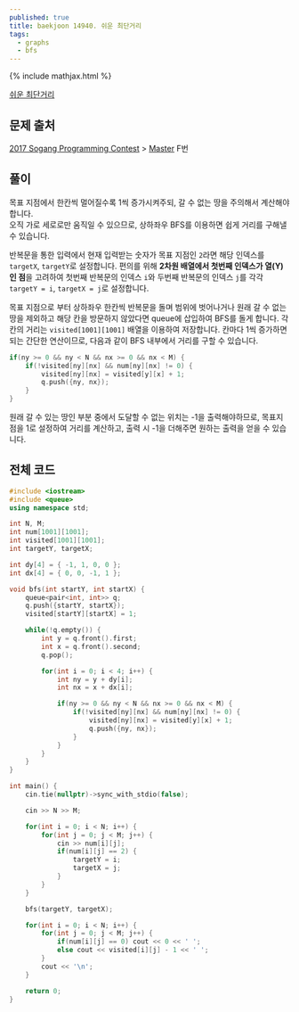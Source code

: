 ```yaml
---
published: true
title: baekjoon 14940. 쉬운 최단거리
tags:
  - graphs
  - bfs
---
```


{% include mathjax.html %}

<a href="https://www.acmicpc.net/problem/14940" target="_blank">쉬운 최단거리</a>

## 문제 출처
<a href="https://www.acmicpc.net/category/691" target="_blank">2017 Sogang Programming Contest</a> > <a href="https://www.acmicpc.net/category/691" target="_blank">Master</a> F번

## 풀이

목표 지점에서 한칸씩 멀어질수록 1씩 증가시켜주되, 갈 수 없는 땅을 주의해서 계산해야 합니다.  
오직 가로 세로로만 움직일 수 있으므로, 상하좌우 BFS를 이용하면 쉽게 거리를 구해낼 수 있습니다.  

반복문을 통한 입력에서 현재 입력받는 숫자가 목표 지점인 `2`라면 해당 인덱스를 `targetX`, `targetY`로 설정합니다.
편의를 위해 **2차원 배열에서 첫번째 인덱스가 열(Y)인 점**을 고려하여 첫번째 반복문의 인덱스 `i`와 두번째 반복문의 인덱스 `j`를 각각 `targetY = i`, `targetX = j`로 설정합니다.

목표 지점으로 부터 상하좌우 한칸씩 반복문을 돌며 범위에 벗어나거나 원래 갈 수 없는 땅을 제외하고 해당 칸을 방문하지 않았다면 queue에 삽입하여 BFS를 돌게 합니다.
각 칸의 거리는 `visited[1001][1001]` 배열을 이용하여 저장합니다. 칸마다 1씩 증가하면 되는 간단한 연산이므로, 다음과 같이 BFS 내부에서 거리를 구할 수 있습니다.

```cpp
if(ny >= 0 && ny < N && nx >= 0 && nx < M) {
    if(!visited[ny][nx] && num[ny][nx] != 0) {
        visited[ny][nx] = visited[y][x] + 1;
        q.push({ny, nx});
    }
}
```

원래 갈 수 있는 땅인 부분 중에서 도달할 수 없는 위치는 -1을 출력해야하므로,
목표지점을 1로 설정하여 거리를 계산하고, 출력 시 -1을 더해주면 원하는 출력을 얻을 수 있습니다.

## 전체 코드
```cpp
#include <iostream>
#include <queue>
using namespace std;

int N, M;
int num[1001][1001];
int visited[1001][1001];
int targetY, targetX;

int dy[4] = { -1, 1, 0, 0 };
int dx[4] = { 0, 0, -1, 1 };

void bfs(int startY, int startX) {
    queue<pair<int, int>> q;
    q.push({startY, startX});
    visited[startY][startX] = 1;

    while(!q.empty()) {
        int y = q.front().first;
        int x = q.front().second;
        q.pop();

        for(int i = 0; i < 4; i++) {
            int ny = y + dy[i];
            int nx = x + dx[i];

            if(ny >= 0 && ny < N && nx >= 0 && nx < M) {
                if(!visited[ny][nx] && num[ny][nx] != 0) {
                    visited[ny][nx] = visited[y][x] + 1;
                    q.push({ny, nx});
                }
            }
        }
    }
}

int main() {
    cin.tie(nullptr)->sync_with_stdio(false);

    cin >> N >> M;

    for(int i = 0; i < N; i++) {
        for(int j = 0; j < M; j++) {
            cin >> num[i][j];
            if(num[i][j] == 2) {
                targetY = i;
                targetX = j;
            }
        }
    }

    bfs(targetY, targetX);

    for(int i = 0; i < N; i++) {
        for(int j = 0; j < M; j++) {
            if(num[i][j] == 0) cout << 0 << ' ';
            else cout << visited[i][j] - 1 << ' ';
        }
        cout << '\n';
    }

    return 0;
}
```

